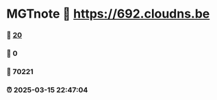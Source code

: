 # MGTnote :link: https://692.cloudns.be 
### :page_facing_up: [20](https://692.cloudns.be/tag.html) 
### :speech_balloon: 0 
### :hibiscus: 70221 
### :alarm_clock: 2025-03-15 22:47:04 
